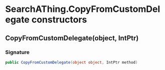 # SearchAThing.CopyFromCustomDelegate constructors
## CopyFromCustomDelegate(object, IntPtr)
### Signature
```csharp
public CopyFromCustomDelegate(object object, IntPtr method)
```
